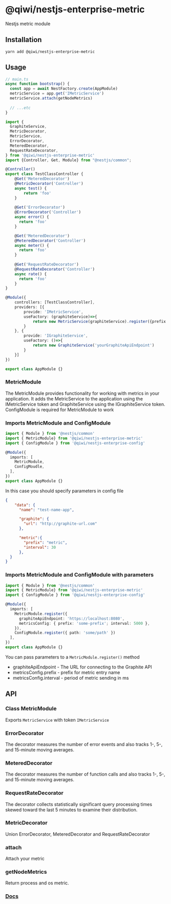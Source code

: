 # @qiwi/nestjs-enterprise-metric
Nestjs metric module

## Installation
```shell script
yarn add @qiwi/nestjs-enterprise-metric
```

## Usage
```typescript
// main.ts
async function bootstrap() {
  const app = await NestFactory.create(AppModule)
  metricService = app.get('IMetricService')
  metricService.attach(getNodeMetrics)
  
  // ...etc
}
```
```typescript
import {
  GraphiteService, 
  MetricDecorator, 
  MetricService,
  ErrorDecorator,
  MeteredDecorator,
  RequestRateDecorator,
} from '@qiwi/nestjs-enterprise-metric'
import {Controller, Get, Module} from "@nestjs/common";

@Controller()
export class TestClassController {
    @Get('MeteredDecorator')
    @MetricDecorator('Controller')
    async test() {
        return 'foo'
    }
    
    @Get('ErrorDecorator')
    @ErrorDecorator('Controller')
    async error() {
      return 'foo'
    }

    @Get('MeteredDecorator')
    @MeteredDecorator('Controller')
    async meter() {
      return 'foo'
    }
    
    @Get('RequestRateDecorator')
    @RequestRateDecorator('Controller')
    async rate() {
      return 'foo'
    }
}

@Module({
    controllers: [TestClassController],
    providers: [{
        provide: 'IMetricService',
        useFactory: (graphiteService)=>{
            return new MetricService(graphiteService).register({prefix: '$some$your$metric-prefix', interval: 1000})
        }
    }, {
        provide: 'IGraphiteService',
        useFactory: ()=>{
            return new GraphiteService('yourGraphiteApiEndpoint')
        }
    }]
})

export class AppModule {}
```
### MetricModule
The MetricModule provides functionality for working with metrics in your application. 
It adds the MetricService to the application using the IMetricService token and GraphiteService using the IGraphiteService token.
ConfigModule is required for MetricModule to work

### Imports MetricModule and ConfigModule
```typescript
import { Module } from '@nestjs/common'
import { MetricModule} from '@qiwi/nestjs-enterprise-metric'
import { ConfigModule } from '@qiwi/nestjs-enterprise-config'

@Module({
  imports: [
    MetricModule, 
    ConfigMoudle,
  ],
})
export class AppModule {}
```
In this case you should specify parameters in config file
```json
{
    "data": {
      "name": "test-name-app",

      "graphite": {
        "url": "http://graphite-url.com"
      },

      "metric":{
        "prefix": "metric",
        "interval": 30
      },
  }
}
```

### Imports MetricModule and ConfigModule with parameters 

```typescript
import { Module } from '@nestjs/common'
import { MetricModule} from '@qiwi/nestjs-enterprise-metric'
import { ConfigModule } from '@qiwi/nestjs-enterprise-config'

@Module({
  imports: [
    MetricModule.register({
      graphiteApiEndpoint: 'https://localhost:8080',
      metricsConfig: { prefix: 'some-prefix'; interval: 5000 },
    }),
    ConfigModule.register({ path: 'some/path' })
  ],
})
export class AppModule {}
```
You can pass parameters to a `MetricModule.register()` method
- graphiteApiEndpoint - The URL for connecting to the Graphite API
- metricsConfig.prefix - prefix for metric entry name
- metricsConfig.interval - period of metric sending in ms

## API
### Class MetricModule
Exports `MetricService` with token `IMetricService`

### ErrorDecorator
The decorator measures the number of error events and also tracks 1-, 5-, and 15-minute moving averages.
### MeteredDecorator
The decorator measures the number of function calls and also tracks 1-, 5-, and 15-minute moving averages.
### RequestRateDecorator
The decorator collects statistically significant query processing times skewed toward the last 5 minutes to examine their distribution.
### MetricDecorator
Union ErrorDecorator, MeteredDecorator and RequestRateDecorator
### attach
Attach your metric
### getNodeMetrics
Return process and os metric.


### [Docs](https://qiwi.github.io/nestjs-enterprise/metric/)
